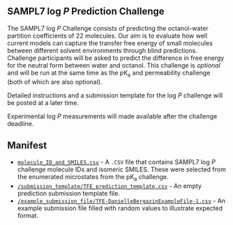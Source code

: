 ## SAMPL7 log *P* Prediction Challenge

The SAMPL7 log *P* Challenge consists of predicting the octanol-water partition coefficients of 22 molecules. Our aim is to evaluate how well current models can capture the transfer free energy of small molecules between different solvent environments through blind predictions. Challenge participants will be asked to predict the difference in free energy for the neutral form between water and octanol. This challenge is *optional* and will be run at the same time as the pK<sub>a</sub> and permeability challenge (both of which are also optional).  

Detailed instructions and a submission template for the log *P* challenge will be posted at a later time.

Experimental log *P* measurements will made available after the challenge deadline.

## Manifest
 - [`molecule_ID_and_SMILES.csv`](molecule_ID_and_SMILES.csv) - A `.CSV` file that contains SAMPL7 log *P* challenge molecule IDs and isomeric SMILES. These were selected from the enumerated microstates from the pK<sub>a</sub> challenge.
 - [`/submission_template/TFE_prediction_template.csv`](/submission_template/TFE_prediction_template.csv) - An empty prediction submission template file.
 - [`/example_submission_file/TFE-DanielleBergazinExampleFile-1.csv`](/example_submission_file/TFE-DanielleBergazinExampleFile-1.csv) - An example submission file filled with random values to illustrate expected format.
